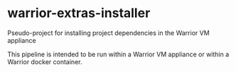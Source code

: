 # warrior-extras-installer

Pseudo-project for installing project dependencies in the Warrior VM appliance

This pipeline is intended to be run within a Warrior VM appliance or within a Warrior docker container.
